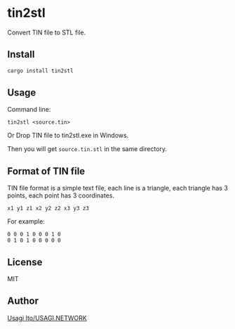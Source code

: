 # tin2stl

Convert TIN file to STL file.

## Install

```bash
cargo install tin2stl
```

## Usage

Command line:

```
tin2stl <source.tin>
```

Or Drop TIN file to tin2stl.exe in Windows.

Then you will get `source.tin.stl` in the same directory.

## Format of TIN file

TIN file format is a simple text file, each line is a triangle, each triangle has 3 points, each point has 3 coordinates.

```text
x1 y1 z1 x2 y2 z2 x3 y3 z3
```

For example:

```text
0 0 0 1 0 0 0 1 0
0 1 0 1 0 0 0 0 0
```

## License

MIT

## Author

[Usagi Ito/USAGI.NETWORK](https://usagi.network/)
